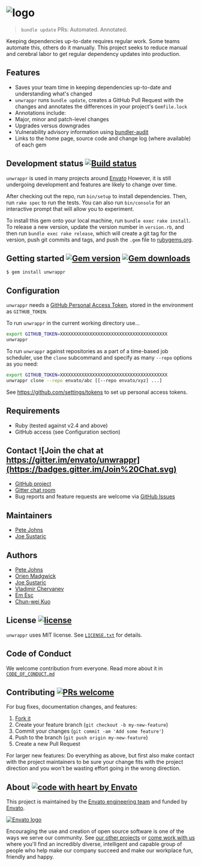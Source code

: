 # ![logo](https://user-images.githubusercontent.com/20217279/37953358-6847ed8a-31ee-11e8-9d3f-492e2574d7dc.png)

>  `bundle update` PRs: Automated. Annotated.

Keeping dependencies up-to-date requires regular work. Some teams automate this,
others do it manually. This project seeks to reduce manual and cerebral labor
to get regular dependency updates into production.

## Features

 - Saves your team time in keeping dependencies up-to-date and understanding what's changed
 - `unwrappr` runs `bundle update`, creates a GitHub Pull Request with the changes and annotates the differences in your project's `Gemfile.lock`
 - Annotations include:
  - Major, minor and patch-level changes
  - Upgrades versus downgrades
  - Vulnerability advisory information using [bundler-audit](https://github.com/rubysec/bundler-audit)
  - Links to the home page, source code and change log (where available) of each gem

## Development status [![Build status](https://badge.buildkite.com/d7db34f910131ff2a03d31dcc0ee960a3bc5f0df2c42ec4eb4.svg?branch=master&style=flat-square)](https://buildkite.com/envato-marketplaces/unwrappr)

`unwrappr` is used in many projects around [Envato][envato]
However, it is still undergoing development and features are likely to change
over time.

After checking out the repo, run `bin/setup` to install dependencies. Then, run
`rake spec` to run the tests. You can also run `bin/console` for an interactive
prompt that will allow you to experiment.

To install this gem onto your local machine, run `bundle exec rake install`. To
release a new version, update the version number in `version.rb`, and then run
`bundle exec rake release`, which will create a git tag for the version, push
git commits and tags, and push the `.gem` file to
[rubygems.org](https://rubygems.org).


## Getting started [![Gem version](https://img.shields.io/gem/v/unwrappr.svg?style=flat-square)](https://github.com/envato/unwrappr) [![Gem downloads](https://img.shields.io/gem/dt/unwrappr.svg?style=flat-square)](https://rubygems.org/gems/unwrappr)

```
$ gem install unwrappr
```

## Configuration

`unwrappr` needs a [GitHub Personal Access Token](https://github.com/settings/tokens), stored in the environment as `GITHUB_TOKEN`.

To run `unwrappr` in the current working directory use...

```bash
export GITHUB_TOKEN=XXXXXXXXXXXXXXXXXXXXXXXXXXXXXXXXXXXXXXXX
unwrappr
```

To run `unwrappr` against repositories as a part of a time-based job
scheduler, use the `clone` subcommand and specify as many `--repo` options as
you need:

```bash
export GITHUB_TOKEN=XXXXXXXXXXXXXXXXXXXXXXXXXXXXXXXXXXXXXXXX
unwrappr clone --repo envato/abc [[--repo envato/xyz] ...]
```

See https://github.com/settings/tokens to set up personal access tokens.

## Requirements

 - Ruby (tested against v2.4 and above)
 - GitHub access (see Configuration section)

## Contact ![Join the chat at https://gitter.im/envato/unwrappr](https://badges.gitter.im/Join%20Chat.svg)

 - [GitHub project](https://github.com/envato/unwrappr)
 - [Gitter chat room](https://gitter.im/envato/unwrappr)
 - Bug reports and feature requests are welcome via [GitHub Issues](https://github.com/envato/unwrappr/issues)

## Maintainers

 - [Pete Johns](https://github.com/johnsyweb)
 - [Joe Sustaric](https://github.com/joesustaric)

## Authors

 - [Pete Johns](https://github.com/johnsyweb)
 - [Orien Madgwick](https://github.com/orien)
 - [Joe Sustaric](https://github.com/joesustaric)
 - [Vladimir Chervanev](https://github.com/vchervanev)
 - [Em Esc](https://github.com/emesc)
 - [Chun-wei Kuo](https://github.com/Domon)

## License [![license](https://img.shields.io/github/license/mashape/apistatus.svg?style=flat-square)](https://github.com/envato/unwrappr/blob/master/LICENSE.txt)

`unwrappr` uses MIT license. See
[`LICENSE.txt`](https://github.com/envato/unwrappr/blob/master/LICENSE.txt) for
details.

## Code of Conduct

We welcome contribution from everyone. Read more about it in
[`CODE_OF_CONDUCT.md`](https://github.com/envato/unwrappr/blob/master/CODE_OF_CONDUCT.md)

## Contributing [![PRs welcome](https://img.shields.io/badge/PRs-welcome-orange.svg?style=flat-square)](https://github.com/envato/unwrappr/issues)

For bug fixes, documentation changes, and features:

1. [Fork it](./fork)
1. Create your feature branch (`git checkout -b my-new-feature`)
1. Commit your changes (`git commit -am 'Add some feature'`)
1. Push to the branch (`git push origin my-new-feature`)
1. Create a new Pull Request

For larger new features: Do everything as above, but first also make contact with the project maintainers to be sure your change fits with the project direction and you won't be wasting effort going in the wrong direction.

## About [![code with heart by Envato](https://img.shields.io/badge/%3C%2F%3E%20with%20%E2%99%A5%20by-Envato-ff69b4.svg?style=flat-square)](https://github.com/envato/unwrappr)

This project is maintained by the [Envato engineering team][webuild] and funded by [Envato][envato].

[<img src="http://opensource.envato.com/images/envato-oss-readme-logo.png" alt="Envato logo">][envato]

Encouraging the use and creation of open source software is one of the ways we
serve our community. See [our other projects][oss] or [come work with
us][careers] where you'll find an incredibly diverse, intelligent and capable
group of people who help make our company succeed and make our workplace fun,
friendly and happy.

  [webuild]: https://webuild.envato.com?utm_source=github
  [envato]: https://envato.com?utm_source=github
  [oss]: https://opensource.envato.com/?utm_source=github
  [careers]: https://envato.com/careers/?utm_source=github
